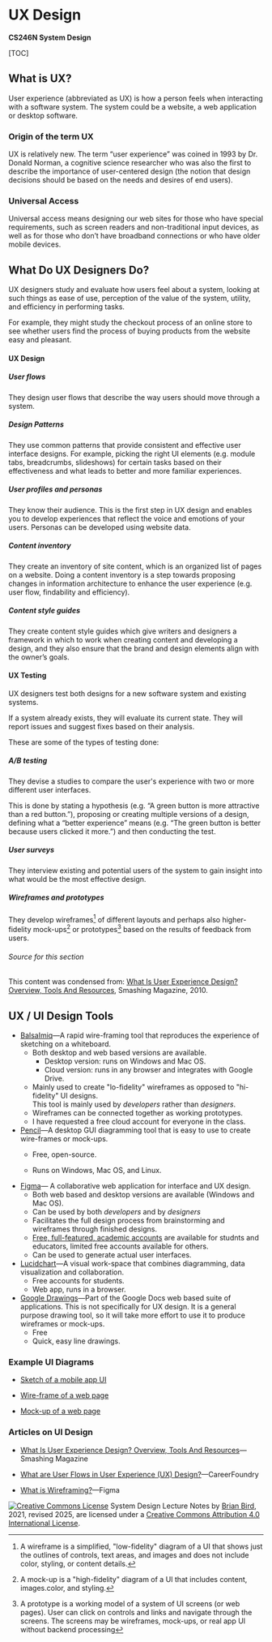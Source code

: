 # **UX Design**

**CS246N System Design**

[TOC]

## What is UX?

User experience (abbreviated as UX) is how a person feels when interacting with a software system. The system could be a website, a web application or desktop software.

### Origin of the term UX

UX is relatively new. The term “user experience” was coined in 1993 by Dr. Donald Norman, a cognitive science researcher who was also the first to describe the importance of user-centered design (the notion that design decisions should be based on the needs and desires of end users).

### Universal Access

Universal access means designing our web sites for those who have special requirements, such as screen readers and non-traditional input devices, as well as for those who don’t have broadband connections or who have older mobile devices.

## What Do UX Designers Do?

UX designers study and evaluate how users feel about a system, looking at such things as ease of use, perception of the value of the system, utility, and efficiency in performing tasks.

For example, they might study the checkout process of an online store to see whether users find the process of buying products from the website easy and pleasant. 

#### UX Design

##### User flows

They design user flows that describe the way users should move through a system.

##### Design Patterns

They use common patterns that provide consistent and  effective user interface designs. For example, picking the right UI elements (e.g. module tabs, breadcrumbs, slideshows) for certain tasks based on their effectiveness and what leads to better and more familiar experiences. 

##### User profiles and personas

They know their audience. This is the first step in UX design and enables you to develop experiences that reflect the voice and emotions of your users. Personas can be developed using website data.

##### Content inventory

They create an inventory of site content, which is an organized list of pages on a website. Doing a content inventory is a step towards proposing changes in information architecture to enhance the user experience (e.g. user flow, findability and efficiency).

##### Content style guides

They create content style guides which give writers and designers a framework in which to work when creating content and developing a design, and they also ensure that the brand and design elements align with the owner’s goals.

#### UX Testing

UX designers test both designs for a new software system and existing systems. 

If a system already exists, they will evaluate its current state. They will report issues and suggest fixes based on their analysis.

These are some of the types of testing done:

##### A/B testing

They devise a studies to compare the user's experience with two or more different user interfaces.


This is done by stating a hypothesis (e.g. “A green button is more attractive than a red button.”), proposing or creating multiple versions of a design, defining what a “better experience” means (e.g. “The green button is better because users clicked it more.”) and then conducting the test.

##### User surveys

They interview existing and potential users of the system to gain insight into what would be the most effective design. 

##### Wireframes and prototypes

They develop wireframes[^1] of different layouts and perhaps also higher-fidelity mock-ups[^2] or prototypes[^3] based on the results of feedback from users.

###### Source for this section

This content was condensed from: [What Is User Experience Design? Overview, Tools And Resources](https://www.smashingmagazine.com/2010/10/what-is-user-experience-design-overview-tools-and-resources/), Smashing Magazine, 2010.



## UX / UI Design Tools

- [BalsaImiq](https://balsamiq.com/)&mdash;A rapid wire-framing tool that reproduces the experience of sketching on a whiteboard.
  - Both desktop and web based versions are available.
    - Desktop version: runs on Windows and Mac OS.
    - Cloud version: runs in any browser and integrates with Google Drive.
  - Mainly used to create "lo-fidelity" wireframes as opposed to "hi-fidelity" UI designs.  
    This tool is mainly used by *developers* rather than *designers*.
  - Wireframes can be connected together as working prototypes.
  - I have requested a free cloud account for everyone in the class.
- [Pencil](http://pencil.evolus.vn)&mdash;A desktop GUI diagramming tool that is easy to use to create wire-frames or mock-ups.
     - Free, open-source.

     - Runs on Windows, Mac OS, and Linux.
- [Figma](https://www.figma.com/design/)&mdash; A collaborative web application for interface and UX design.
     - Both web based and desktop versions are available (Windows and Mac OS).
     - Can be used by both *developers* and by *designers*
     - Facilitates the full design process from brainstorming and wireframes through finished designs.
     -  [Free, full-featured, academic accounts](https://figma.com/education/apply) are available for studnts and educators, limited free accounts available for others.
     - Can be used to generate actual user interfaces.
- [Lucidchart](https://www.lucidchart.com/pages/)&mdash;A visual work-space that combines diagramming, data visualization and collaboration.
     - Free accounts for students.
     - Web app, runs in a browser.
- [Google Drawings](https://docs.google.com/drawings)&mdash;Part of the Google Docs web based suite of applications. This is not specifically for UX design. It is a general purpose drawing tool, so it will take more effort to use it to produce wireframes or mock-ups.
     - Free
     - Quick, easy line drawings.


### Example UI Diagrams       

- [Sketch of a mobile app UI](Images/PigGameUIDiagram.png)

- [Wire-frame of a web page](Images/Beispiel-Balsamiq-Wireframe.jpg)

- [Mock-up of a web page](Images/CCS2018WebSiteV3.pdf)

  

###  Articles on UI Design

- [What Is User Experience Design? Overview, Tools And Resources](https://www.smashingmagazine.com/2010/10/what-is-user-experience-design-overview-tools-and-resources/)&mdash;Smashing Magazine

- [What are User Flows in User Experience (UX) Design?](https://careerfoundry.com/en/blog/ux-design/what-are-user-flows/)&mdash;CareerFoundry

- [What is Wireframing?](https://www.figma.com/resource-library/what-is-wireframing/)&mdash;Figma

  

[![Creative Commons License](https://i.creativecommons.org/l/by/4.0/88x31.png)](http://creativecommons.org/licenses/by/4.0/)
System Design Lecture Notes by [Brian Bird](https://profbird.dev), 2021, revised <time>2025</time>, are licensed under a [Creative Commons Attribution 4.0 International License](http://creativecommons.org/licenses/by/4.0/).

[^1]: A wireframe is a simplified, "low-fidelity" diagram of a UI that shows just the outlines of controls, text areas, and images and does not include color, styling, or content details. 
[^2]: A mock-up is a "high-fidelity" diagram of a UI that includes content, images.color, and styling.
[^3]: A prototype is a working model of a system of UI screens (or web pages). User can click on controls and links and navigate through the screens. The screens may be wireframes, mock-ups, or real app UI without backend processing

